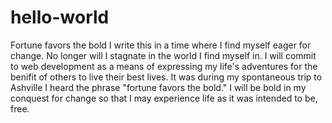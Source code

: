 # hello-world
Fortune favors the bold
I write this in a time where I find myself eager for change. No longer will I stagnate in the world I find myself in. I will commit to web development as a means of expressing my life's adventures for the benifit of others to live their best lives. It was during my spontaneous trip to Ashville I heard the phrase "fortune favors the bold." I will be bold in my conquest for change so that I may experience life as it was intended to be, free.

